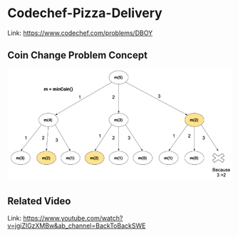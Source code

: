 # Codechef-Pizza-Delivery
Link: https://www.codechef.com/problems/DBOY
## Coin Change Problem Concept
![](vis.png)
## Related Video
Link: https://www.youtube.com/watch?v=jgiZlGzXMBw&ab_channel=BackToBackSWE
